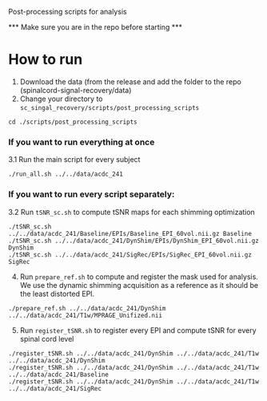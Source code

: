 Post-processing scripts for analysis

*** Make sure you are in the repo before starting ***

# How to run
1. Download the data (from the release and add the folder to the repo (spinalcord-signal-recovery/data)
2. Change your directory to `sc_singal_recovery/scripts/post_processing_scripts`
  ```
  cd ./scripts/post_processing_scripts
  ```

### If you want to run everything at once
3.1 Run the main script for every subject
  ```
  ./run_all.sh ../../data/acdc_241
  ```

### If you want to run every script separately:
3.2 Run `tSNR_sc.sh` to compute tSNR maps for each shimming optimization
  ```
  ./tSNR_sc.sh ../../data/acdc_241/Baseline/EPIs/Baseline_EPI_60vol.nii.gz Baseline
  ./tSNR_sc.sh ../../data/acdc_241/DynShim/EPIs/DynShim_EPI_60vol.nii.gz DynShim
  ./tSNR_sc.sh ../../data/acdc_241/SigRec/EPIs/SigRec_EPI_60vol.nii.gz SigRec
  ```
4. Run `prepare_ref.sh` to compute and register the mask used for analysis. We use the dynamic shimming acquisition as a reference as it should be the least distorted EPI.
  ```
  ./prepare_ref.sh ../../data/acdc_241/DynShim ../../data/acdc_241/T1w/MPRAGE_Unifized.nii
  ```
5. Run `register_tSNR.sh` to register every EPI and compute tSNR for every spinal cord level
  ```
  ./register_tSNR.sh ../../data/acdc_241/DynShim ../../data/acdc_241/T1w ../../data/acdc_241/DynShim
  ./register_tSNR.sh ../../data/acdc_241/DynShim ../../data/acdc_241/T1w ../../data/acdc_241/Baseline
  ./register_tSNR.sh ../../data/acdc_241/DynShim ../../data/acdc_241/T1w ../../data/acdc_241/SigRec
  ```
